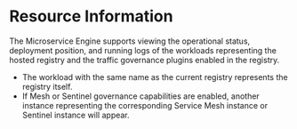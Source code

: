 # Resource Information

The Microservice Engine supports viewing the operational status, deployment position, and running logs of the workloads representing the hosted registry and the traffic governance plugins enabled in the registry.

- The workload with the same name as the current registry represents the registry itself.
- If Mesh or Sentinel governance capabilities are enabled, another instance representing the corresponding Service Mesh instance or Sentinel instance will appear.

<!--![](../../images/trad-resource-info.png)-->